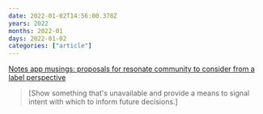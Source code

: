 ```yaml
---
date: 2022-01-02T14:56:00.378Z
years: 2022
months: 2022-01
days: 2022-01-02
categories: ["article"]
---
```

[Notes app musings: proposals for resonate community to consider from a label perspective](https://community.resonate.is/t/notes-app-musings-proposals-for-resonate-community-to-consider-from-a-label-perspective/1210/11)

> [Show something that's unavailable and provide a means to signal intent with which to inform future decisions.]
